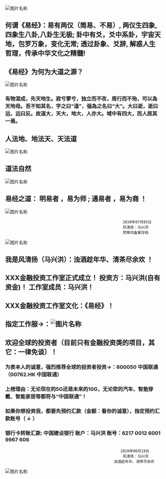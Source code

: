![图片名称](https://t9.baidu.com/it/u=580224675,2188039574&fm=193)

##  何谓《易经》：易有两仪（简易、不易）, 两仪生四象,四象生八卦,八卦生无极; 卦中有爻，爻中系卦，宇宙天地，包罗万象，变化无常; 透过卦象、爻辞, 解惑人生哲理，传承中华文化之精髓!

##  《易经》为何为大道之源？ 
![图片名称](https://ss0.bdstatic.com/70cFuHSh_Q1YnxGkpoWK1HF6hhy/it/u=2160663814,3492482038&fm=26&gp=0.jpg)
###  有物混成，先天地生。寂兮寥兮，独立而不改，周行而不殆，可以為天地母。吾不知其名，字之曰“道”，强為之名曰“大”。大曰逝，逝曰远，远曰反。故道大，天大，地大，人亦大。域中有四大，而人居其一焉。

##  人法地、地法天、天法道 

![图片名称](https://timgsa.baidu.com/timg?image&quality=80&size=b9999_10000&sec=1594355133318&di=0f9d3dc3f30140c549039d629678bdb1&imgtype=0&src=http%3A%2F%2Fp.ssl.qhimg.com%2Ft01b12ddd105ddcbd21.jpg)

##  道法自然 

![图片名称](https://ss0.bdstatic.com/70cFvHSh_Q1YnxGkpoWK1HF6hhy/it/u=4001947757,188900419&fm=26&gp=0.jpg)

 ##  易经之道： 明易者 ，易为师 ; 通易者 ，易为商 ！ 

![图片名称](https://timgsa.baidu.com/timg?image&quality=80&size=b9999_10000&sec=1595053346275&di=8b26d16f1b53728e50920fa26ffdb692&imgtype=0&src=http%3A%2F%2Fp0.so.qhimgs1.com%2Ft01f42e8709ad2bca6c.jpg)

                                                         2020年07月05日
                                                         风清扬：马兴洪 
                                                         梵蒂冈备案存档
                                                         
                                                         
![图片名称](https://timgsa.baidu.com/timg?image&quality=80&size=b9999_10000&sec=1595005711300&di=e01b1a3ccbb1f91334e6c2f15aa9284e&imgtype=0&src=http%3A%2F%2Fimg4.99114.com%2Fgroup1%2FM00%2F3A%2FC4%2FwKgGMFctfLKAYOU8AACcTy6iYkY149_600_600.jpg)


##  我是风清扬（马兴洪）：浊酒趁年华、清茶尽余欢 ！

##  XXX金融投资工作室正式成立！ 投资方：马兴洪(自有资金)！ 工作室成员：马兴洪！

##  XXX金融投资工作室文化：《易经》！

 
##  指定工作服->：![图片名称](https://timgsa.baidu.com/timg?image&quality=80&size=b9999_10000&sec=1593960120022&di=86ab8bd523e4f438b408ad5706c6b598&imgtype=0&src=http%3A%2F%2Fimg14.360buyimg.com%2Fn1%2Fs350x449_jfs%2Ft16750%2F349%2F1482944821%2F322663%2Fec59eeb%2F5acc4711N273da68e.jpg%2521cc_350x449.jpg)

##  欢迎全球的投资者（目前只有金融投资类的项目，其它：一律免谈）！


### 为表本人的诚意，强烈推荐全球的投资者投资->：600050 中国联通（00762.HK 中国联通）

### 上榜理由：无论现在的5G还是未来的10G，无论您的汽车、智能穿戴、智能家居等都将与“中国联通”！


                                 
### 如果你想投资我，都要先预约汇款（金额：看你的诚意），指定预约汇款账号（ ↓ ） 

### 银行卡转账汇款: 中国建设银行 账户：马兴洪  账号：6217 0012 6001 9967 606   

                                                        2020年06月19日
                                                         风清扬：马兴洪 
                                                     浊酒趁年华、清茶尽余欢

![图片名称](https://ss3.bdstatic.com/70cFv8Sh_Q1YnxGkpoWK1HF6hhy/it/u=1528943626,472704053&fm=26&gp=0.jpg)


